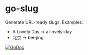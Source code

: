 go-slug
=======

Generate URL-ready slugs. Examples:
- A Lovely Day -> a-lovely-day
- 北京 -> bei-jing

[![GoDoc](https://godoc.org/github.com/peferron/go-slug?status.png)](https://godoc.org/github.com/peferron/go-slug)
